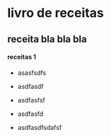 # livro de receitas

## receita bla bla bla

#### receitas 1

- asasfsdfs

- asdfasdf

- asdfasfsf

- asdfasfd

- asdfasdfsdafsf



### 